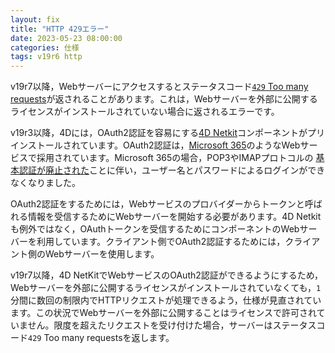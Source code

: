 ```yaml
---
layout: fix
title: "HTTP 429エラー"
date: 2023-05-23 08:00:00
categories: 仕様
tags: v19r6 http
---
```


v19r7以降，Webサーバーにアクセスするとステータスコード[`429` Too many requests](https://developer.mozilla.org/ja/docs/Web/HTTP/Status/429)が返されることがあります。これは，Webサーバーを外部に公開するライセンスがインストールされていない場合に返されるエラーです。

v19r3以降，4Dには，OAuth2認証を容易にする[4D Netkit](https://github.com/4d/4D-NetKit)コンポーネントがプリインストールされています。OAuth2認証は，[Microsoft 365](https://blog.4d.com/tag/microsoft-365/)のようなWebサービスで採用されています。Microsoft 365の場合，POP3やIMAPプロトコルの
[基本認証が廃止された](https://blogs.windows.com/japan/2022/09/26/important-notice-discontinuation-of-basic-authentication-for-exchange-online/)ことに伴い，ユーザー名とパスワードによるログインができなくなりました。

OAuth2認証をするためには，Webサービスのプロバイダーからトークンと呼ばれる情報を受信するためにWebサーバーを開始する必要があります。4D Netkitも例外ではなく，OAuthトークンを受信するためにコンポーネントのWebサーバーを利用しています。クライアント側でOAuth2認証するためには，クライアント側のWebサーバーを使用します。

v19r7以降，4D NetKitでWebサービスのOAuth2認証ができるようにするため，Webサーバーを外部に公開するライセンスがインストールされていなくても，`1`分間に数回の制限内でHTTPリクエストが処理できるよう，仕様が見直されています。この状況でWebサーバーを外部に公開することはライセンスで許可されていません。限度を超えたリクエストを受け付けた場合，サーバーはステータスコード`429` Too many requestsを返します。
